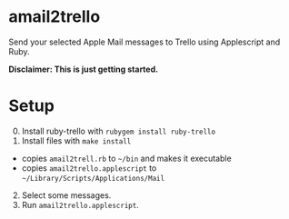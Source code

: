 # amail2trello
Send your selected Apple Mail messages to Trello using Applescript and Ruby.

__Disclaimer: This is just getting started.__

# Setup

0. Install ruby-trello with `rubygem install ruby-trello`
1. Install files with `make install`
  - copies `amail2trell.rb` to `~/bin` and makes it executable
  - copies `amail2trello.applescript` to `~/Library/Scripts/Applications/Mail`
2. Select some messages.
3. Run `amail2trello.applescript`.
